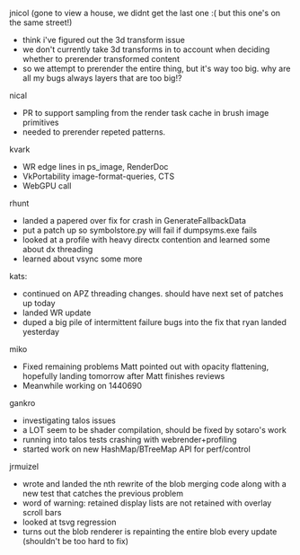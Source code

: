 jnicol (gone to view a house, we didnt get the last one :( but this one's on the same street!)
* think i've figured out the 3d transform issue
* we don't currently take 3d transforms in to account when deciding whether to prerender transformed content
* so we attempt to prerender the entire thing, but it's way too big. why are all my bugs always layers that are too big!?



nical
* PR to support sampling from the render task cache in brush image primitives
* needed to prerender repeted patterns.



kvark
* WR edge lines in ps_image, RenderDoc
* VkPortability image-format-queries, CTS
* WebGPU call



rhunt
* landed a papered over fix for crash in GenerateFallbackData
* put a patch up so symbolstore.py will fail if dumpsyms.exe fails
* looked at a profile with heavy directx contention and learned some about dx threading
* learned about vsync some more



kats:
* continued on APZ threading changes. should have next set of patches up today
* landed WR update
* duped a big pile of intermittent failure bugs into the fix that ryan landed yesterday



miko
* Fixed remaining problems Matt pointed out with opacity flattening, hopefully landing tomorrow after Matt finishes reviews
* Meanwhile working on 1440690



gankro
* investigating talos issues 
* a LOT seem to be shader compilation, should be fixed by sotaro's work
* running into talos tests crashing with webrender+profiling
* started work on new HashMap/BTreeMap API for perf/control



jrmuizel
* wrote and landed the nth rewrite of the blob merging code along with a new test that catches the previous problem
* word of warning: retained display lists are not retained with overlay scroll bars
* looked at tsvg regression
* turns out the blob renderer is repainting the entire blob every update (shouldn't be too hard to fix)



